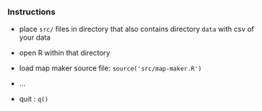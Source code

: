 ### Instructions

- place `src/` files in directory that also contains directory `data` with csv of your data
- open R within that directory
- load map maker source file: `source('src/map-maker.R')`

- ...
- quit : `q()`
